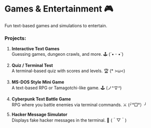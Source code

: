 # Games & Entertainment 🎮
Fun text-based games and simulations to entertain.

### Projects:
1. **Interactive Text Games**  
   Guessing games, dungeon crawls, and more. 🕹️ (´• ᵕ •`)

2. **Quiz / Terminal Test**  
   A terminal-based quiz with scores and levels. 🏆 (* >ω<)

3. **MS-DOS Style Mini Game**  
   A text-based RPG or Tamagotchi-like game. 🕹️ (ノ^∇^)

4. **Cyberpunk Text Battle Game**  
   RPG where you battle enemies via terminal commands. ⚔️ (╯°□°）╯

5. **Hacker Message Simulator**  
   Displays fake hacker messages in the terminal. 💬 (＾▽＾)
